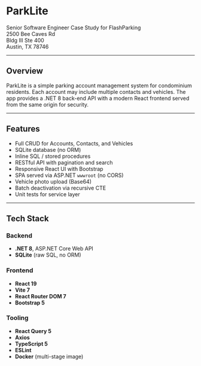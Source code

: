 # ParkLite

Senior Software Engineer Case Study for FlashParking  
2500 Bee Caves Rd  
Bldg III Ste 400  
Austin, TX 78746

---

## Overview

ParkLite is a simple parking account management system for condominium residents. Each account may include multiple contacts and vehicles. The app provides a .NET 8 back-end API with a modern React frontend served from the same origin for security.

---

## Features

- Full CRUD for Accounts, Contacts, and Vehicles
- SQLite database (no ORM)
- Inline SQL / stored procedures
- RESTful API with pagination and search
- Responsive React UI with Bootstrap
- SPA served via ASP.NET `wwwroot` (no CORS)
- Vehicle photo upload (Base64)
- Batch deactivation via recursive CTE
- Unit tests for service layer

---

## Tech Stack

### Backend
- **.NET 8**, ASP.NET Core Web API
- **SQLite** (raw SQL, no ORM)

### Frontend
- **React 19**
- **Vite 7**
- **React Router DOM 7**
- **Bootstrap 5**

### Tooling
- **React Query 5**
- **Axios**
- **TypeScript 5**
- **ESLint**  
- **Docker** (multi-stage image)

